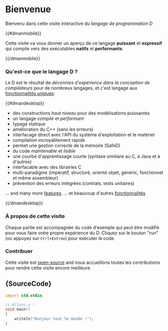 # Bienvenue

Bienvenu dans cette visite interactive du *langage de programmation D*

{{#dmanmobile}}

Cette visite va vous donner un aperçu de ce langage __puissant__ et __expressif__ qui compile vers des exécutables __natifs__ et __performants__.

{{/dmanmobile}}

### Qu'est-ce que le langage D ?

Le D est le résultat de _décennies d'expérience dans la conception de compilateurs_ pour de nombreux langages, et c'est langage aux [fonctionnalités uniques](http://dlang.org/overview.html): 

{{#dmandesktop}}

- des constructions _haut niveau_ pour des modélisations puissantes
- un langage _compilé_ et _performant_
- typage statique
- amélioration du C++ (sans les erreurs)
- interfacage direct avec l'API du système d'exploitation et le matériel
- compilation incroyablement rapide
- permet une gestion correcte de la mémoire (SafeD)
- du code _maintenable_ et _lisible_
- une courbe d'apprentissage courte (syntaxe similiare au C, à Java et à d'autres)
- interfacable avec des librairies C
- multi-paradigme (impératif, structuré, orienté objet, généric, fonctionnel et même assembleur)
- prévention des erreurs intégrées (contrats, tests unitaires)

... and many more [features](http://dlang.org/overview.html).
... et beaucoup d'autres [fonctionnalités](http://dlang.org/overview.html)

{{/dmandesktop}}

### À propos de cette visite

Chaque partie est accompagnée du code d'exemple qui peut être modifié pour vous faire votre propre expérience du D.
Cliquez sur le bouton "run" (ou appuyez sur `Ctrl+Entrée`) pour exécuter le code.

### Contribuer

Cette visite est [open-source](https://github.com/dlang-tour) and nous accueillons toutes les contributions pour rendre cette visite encore meilleure.

## {SourceCode}

```d
import std.stdio;

// Allons-y !
void main()
{
    writeln("Bonjour tout le monde !");
}
```
